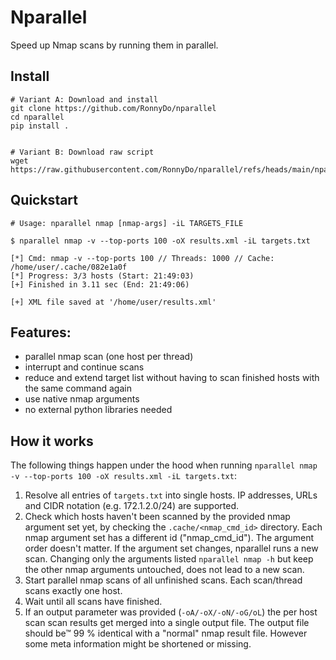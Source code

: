# Nparallel
Speed up Nmap scans by running them in parallel.

## Install
```
# Variant A: Download and install
git clone https://github.com/RonnyDo/nparallel
cd nparallel
pip install .


# Variant B: Download raw script
wget https://raw.githubusercontent.com/RonnyDo/nparallel/refs/heads/main/nparallel.py
```

## Quickstart
```
# Usage: nparallel nmap [nmap-args] -iL TARGETS_FILE

$ nparallel nmap -v --top-ports 100 -oX results.xml -iL targets.txt 

[*] Cmd: nmap -v --top-ports 100 // Threads: 1000 // Cache: /home/user/.cache/082e1a0f
[*] Progress: 3/3 hosts (Start: 21:49:03)
[+] Finished in 3.11 sec (End: 21:49:06)

[+] XML file saved at '/home/user/results.xml'
```

## Features:
* parallel nmap scan (one host per thread)
* interrupt and continue scans 
* reduce and extend target list without having to scan finished hosts with the same command again
* use native nmap arguments
* no external python libraries needed

## How it works
The following things happen under the hood when running ```nparallel nmap -v --top-ports 100 -oX results.xml -iL targets.txt```:

1. Resolve all entries of ```targets.txt``` into single hosts. IP addresses, URLs and CIDR notation (e.g. 172.1.2.0/24) are supported. 
2. Check which hosts haven't been scanned by the provided nmap argument set yet, by checking the ```.cache/<nmap_cmd_id>``` directory. Each nmap argument set has a different id ("nmap_cmd_id"). The argument order doesn't matter. If the argument set changes, nparallel runs a new scan.
   Changing only the arguments listed ```nparallel nmap -h``` but keep the other nmap arguments untouched, does not lead to a new scan.
3. Start parallel nmap scans of all unfinished scans. Each scan/thread scans exactly one host.
4. Wait until all scans have finished.
5. If an output parameter was provided (```-oA/-oX/-oN/-oG/oL```) the per host scan scan results get merged into a single output file. 
   The output file should be&trade; 99 % identical with a "normal" nmap result file. However some meta information might be shortened or missing.

